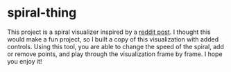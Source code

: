 # spiral-thing

This project is a spiral visualizer inspired by a [reddit post](https://www.reddit.com/r/perfectloops/comments/bzbgh4/i_cant_stop_watching/). I thought this would make a fun project, so I built a copy of this visualization with added controls. Using this tool, you are able to change the speed of the spiral, add or remove points, and play through the visualization frame by frame. I hope you enjoy it!

